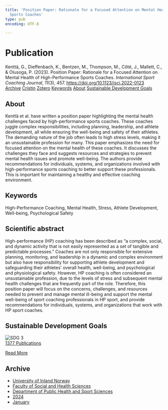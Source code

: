 ```yaml
---
title: 'Position Paper: Rationale for a Focused Attention on Mental Health of High-Performance
  Sports Coaches'
type: pub
encoding: UTF-8

---
```

<h1>Publication</h1>
<article id="csl-bib-container-UDM56DWB" class="csl-bib-container">
  <div class="csl-bib-body"> <div class="csl-entry">Kenttä, G., Dieffenbach, K., Bentzen, M., Thompson, M., Côté, J., Mallett, C., &#38; Olusoga, P. (2023). Position Paper: Rationale for a Focused Attention on Mental Health of High-Performance Sports Coaches. <i>International Sport Coaching Journal</i>, <i>11</i>(3), 457. <a href="https://doi.org/10.1123/iscj.2022-0123">https://doi.org/10.1123/iscj.2022-0123</a></div> </div>
  <div class="csl-bib-buttons">
    <a href="#taxonomy-article-UDM56DWB" alt="archive" class="csl-bib-button">Archive</a>
    <a href="https://app.cristin.no/results/show.jsf?id=2222807" alt="Cristin" class="csl-bib-button">Cristin</a>
    <a href="http://zotero.org/groups/5881554/items/UDM56DWB" alt="Zotero" class="csl-bib-button">Zotero</a>
    <a href="#keywords-article-UDM56DWB" alt="keywords" class="csl-bib-button">Keywords</a>
    <a href="#about-article-UDM56DWB" alt="about_pub" class="csl-bib-button">About</a>
    <a href="#sdg-article-UDM56DWB" alt="sdg" class="csl-bib-button">Sustainable Development Goals</a>
  </div>
  <div id="csl-bib-meta-container-UDM56DWB"></div>
</article>
<div id="csl-bib-meta-UDM56DWB" class="csl-bib-meta">
  <article id="about-article-UDM56DWB" class="about_pub-article">
    <h1>About</h1>
    Kenttä et al. have written a position paper highlighting the mental health challenges faced by high-performance sports coaches. These coaches juggle complex responsibilities, including planning, leadership, and athlete development, all while ensuring the well-being and safety of their athletes. The demanding nature of the job often leads to high stress levels, making it an unsustainable profession for many. This paper emphasizes the need for focused attention on the mental health of these coaches. It discusses the challenges they face and suggests resources and strategies to prevent mental health issues and promote well-being. The authors provide recommendations for individuals, systems, and organizations involved with high-performance sports coaching to better support these professionals. This is important for maintaining a healthy and effective coaching environment.
  </article>
  <article id="keywords-article-UDM56DWB" class="keywords-article">
    <h1>Keywords</h1>
    High-Performance Coaching, Mental Health, Stress, Athlete Development, Well-being, Psychological Safety
  </article>
  <article id="abstract-article-UDM56DWB" class="abstract-article">
    <h1>Scientific abstract</h1>
    High-performance (HP) coaching has been described as “a complex, social, and dynamic activity that is not easily represented as a set of tangible and predictable processes.” Coaches are not only responsible for extensive planning, monitoring, and leadership in a dynamic and complex environment but also have responsibility for supporting athlete development and safeguarding their athletes’ overall health, well-being, and psychological and physiological safety. However, HP coaching is often considered an unsustainable profession, due to the levels of stress and subsequent mental health challenges that are frequently part of the role. Therefore, this position paper will focus on the concerns, challenges, and resources needed to prevent and manage mental ill-being and support the mental well-being of sport coaching professionals in HP sport, and provide recommendations for individuals, systems, and organizations that work with HP sport coaches.
  </article>
  <article id="sdg-article-UDM56DWB" class="sdg-article">
    <h1>Sustainable Development Goals</h1>
    <div class="sdg-container"><div id="sdg3" class="sdg">
        <img src="{{< params subfolder >}}images/sdg/sdg03_en.png" class="image" alt="SDG 3">
        <div class="sdg-overlay">
          <a href="{{< params subfolder >}}en/archive/?sdg=3#archive" class="sdg-publication-count"><span>1377</span> Publications</a>
          <p><a href="https://sdgs.un.org/goals/goal3" class="sdg-read-more">Read More</a></p>
        </div>
      </div></div>
  </article>
  <article id="taxonomy-article-UDM56DWB" class="taxonomy-article">
    <h1>Archive</h1>
    <ul>
      <li><a href="{{< params subfolder >}}en/archive/?key=3DCRN523">University of Inland Norway</a></li>
      <li><a href="{{< params subfolder >}}en/archive/?key=IDKFS3MX">Faculty of Social and Health Sciences</a></li>
      <li><a href="{{< params subfolder >}}en/archive/?key=FJXE3Z8X">Department of Public Health and Sport Sciences</a></li>
      <li><a href="{{< params subfolder >}}en/archive/?key=DLUBDP8T">2024</a></li>
      <li><a href="{{< params subfolder >}}en/archive/?key=3Y6TNBSU">January</a></li>
    </ul>
  </article>
</div>
